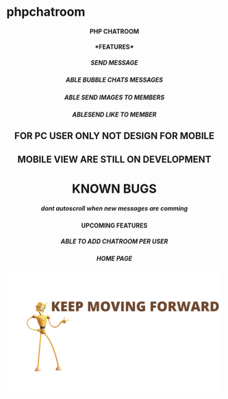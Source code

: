 # phpchatroom
<h4 align="center">
PHP CHATROOM
</h4>
<h4 align="center">
*FEATURES*
</h4>
<h5 align="center">
SEND MESSAGE
</h5>
  <h5 align="center">

ABLE BUBBLE CHATS MESSAGES
</h5>
  
  
  <h5 align="center">
ABLE SEND IMAGES TO MEMBERS
</h5>

  <h5 align="center">
ABLESEND LIKE TO MEMBER
</h5>

  <h2 align="center">
FOR PC USER ONLY NOT DESIGN FOR MOBILE
</h2>
  <h2 align="center">
MOBILE VIEW ARE STILL ON DEVELOPMENT
</h2>

  <h1 align="center">
KNOWN BUGS
</h1>
 <h5 align="center">

*dont autoscroll when new messages are comming*
 </h5>

 <h4 align="center">

UPCOMING FEATURES
 <h4 align="center">

 <h5 align="center">

ABLE TO ADD CHATROOM PER USER
</h5>



 <h5 align="center">
HOME PAGE 
   </h5>
 <p align="center">
  <img src="https://raw.githubusercontent.com/Datcyx/Datcyx/main/svg_20220523_010809_0000.svg") width="550">
 

</p>


